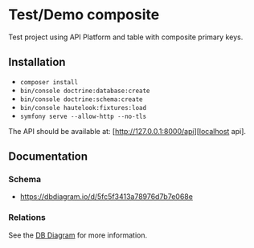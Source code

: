 # Test/Demo composite

Test project using API Platform and table with composite primary keys.

## Installation

* `composer install`
* `bin/console doctrine:database:create`
* `bin/console doctrine:schema:create`
* `bin/console hautelook:fixtures:load`
* `symfony serve --allow-http --no-tls`

The API should be available at: [http://127.0.0.1:8000/api][localhost api].

## Documentation

### Schema

* https://dbdiagram.io/d/5fc5f3413a78976d7b7e068e

### Relations

See the [DB Diagram][dbdiagram] for more information.

[localhost api]: http://127.0.0.1:8000/api
[dbdiagram]: https://dbdiagram.io/d/5fc5f3413a78976d7b7e068e
